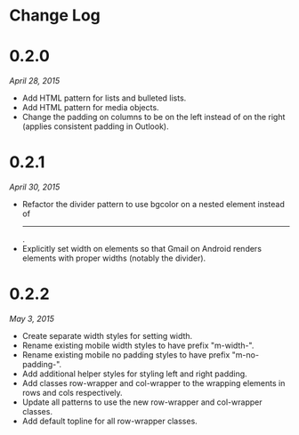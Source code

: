# Change Log

# 0.2.0

*April 28, 2015*

- Add HTML pattern for lists and bulleted lists.
- Add HTML pattern for media objects.
- Change the padding on columns to be on the left instead of on the right (applies consistent padding in Outlook).


# 0.2.1

*April 30, 2015*

- Refactor the divider pattern to use bgcolor on a nested <td> element instead of <hr>.
- Explicitly set width on <td> elements so that Gmail on Android renders elements with proper widths (notably the divider).


# 0.2.2

*May 3, 2015*

- Create separate width styles for setting width.
- Rename existing mobile width styles to have prefix "m-width-".
- Rename existing mobile no padding styles to have prefix "m-no-padding-".
- Add additional helper styles for styling left and right padding.
- Add classes row-wrapper and col-wrapper to the wrapping <td> elements in rows and cols respectively.
- Update all patterns to use the new row-wrapper and col-wrapper classes.
- Add default topline for all row-wrapper classes.